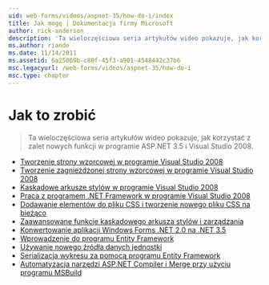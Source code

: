 ```yaml
---
uid: web-forms/videos/aspnet-35/how-do-i/index
title: Jak mogę | Dokumentacja firmy Microsoft
author: rick-anderson
description: 'Ta wieloczęściowa seria artykułów wideo pokazuje, jak korzystać z zalet nowych funkcji w programie ASP.NET 3.5 i Visual Studio 2008.'
ms.author: riande
ms.date: 11/14/2011
ms.assetid: 6a25069b-c80f-45f3-a901-4548442c37b6
msc.legacyurl: /web-forms/videos/aspnet-35/how-do-i
msc.type: chapter
---
```

<a name="how-do-i"></a>Jak to zrobić
====================
> Ta wieloczęściowa seria artykułów wideo pokazuje, jak korzystać z zalet nowych funkcji w programie ASP.NET 3.5 i Visual Studio 2008.


- [Tworzenie strony wzorcowej w programie Visual Studio 2008](how-do-i-create-a-master-page-in-visual-studio-2008.md)
- [Tworzenie zagnieżdżonej strony wzorcowej w programie Visual Studio 2008](how-do-i-create-nested-master-page-in-visual-studio-2008.md)
- [Kaskadowe arkusze stylów w programie Visual Studio 2008](how-do-i-cascading-style-sheets-in-visual-studio-2008.md)
- [Praca z programem .NET Framework w programie Visual Studio 2008](how-do-i-working-with-visual-studio-2008-net-framework.md)
- [Dodawanie elementów do pliku CSS i tworzenie nowego pliku CSS na bieżąco](how-do-i-adding-elements-to-a-css-file-and-create-new-css-on-the-fly.md)
- [Zaawansowane funkcje kaskadowego arkusza stylów i zarządzania](how-do-i-advance-cascading-style-sheet-features-and-management.md)
- [Konwertowanie aplikacji Windows Forms .NET 2.0 na .NET 3.5](how-do-i-converting-a-net-20-windows-forms-application-to-net-35.md)
- [Wprowadzenie do programu Entity Framework](how-do-i-get-started-with-the-entity-framework.md)
- [Używanie nowego źródła danych jednostki](how-do-i-use-the-new-entity-data-source.md)
- [Serializacja wykresu za pomocą programu Entity Framework](how-do-i-serialize-a-graph-with-the-entity-framework.md)
- [Automatyzacja narzędzi ASP.NET Compiler i Merge przy użyciu programu MSBuild](how-do-i-use-msbuild-to-automate-the-aspnet-compiler-and-merge-utilities.md)
